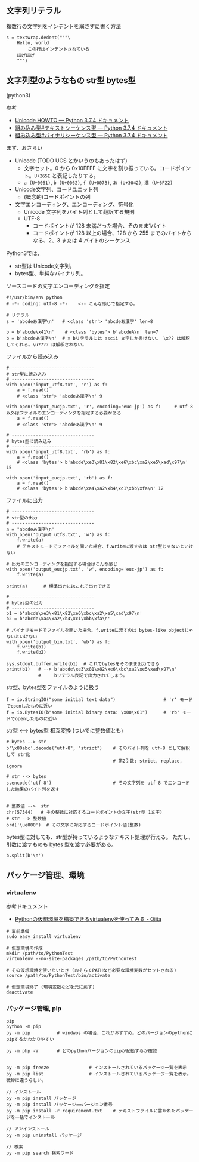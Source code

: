 ## 文字列リテラル

複数行の文字列をインデントを崩さずに書く方法

```
s = textwrap.dedent("""\
	Hello, world
	    この行はインデントされている
	ほげほげ
	""")
```

## 文字列型のようなもの str型 bytes型

(python3)

参考
- [Unicode HOWTO — Python 3.7.4 ドキュメント](https://docs.python.org/ja/3/howto/unicode.html)
- [組み込み型#テキストシーケンス型 — Python 3.7.4 ドキュメント](https://docs.python.org/ja/3/library/stdtypes.html#str)
- [組み込み型#バイナリシーケンス型 — Python 3.7.4 ドキュメント](https://docs.python.org/ja/3/library/stdtypes.html#binaryseq)

まず、おさらい

- Unicode (TODO UCS とかいうのもあったはず)
    - 文字セット。0 から 0x10FFFF に文字を割り振っている。コードポイント。`U+265E` と表記したりする。
	- `a (U+0061)`, `b (U+0062)`, `{ (U+007B)`, `あ (U+3042)`, `漢 (U+6F22)`
- Unicode文字列、コードユニット列
    - (概念的)コードポイントの列
- 文字エンコーディング、エンコーディング、符号化
    - Unicode 文字列をバイト列として翻訳する規則
	- UTF-8
	    - コードポイントが 128 未満だった場合、そのまま1バイト
	    - コードポイントが 128 以上の場合、128 から 255 までのバイトからなる、2、3 または 4 バイトのシーケンス

Python3では、
- str型は Unicode文字列。
- bytes型、単純なバイナリ列。


ソースコードの文字エンコーディングを指定
```
#!/usr/bin/env python
# -*- coding: utf-8 -*-    <-- こんな感じで指定する。
```

```
# リテラル
s = 'abcdeあ漢字\n'   # <class 'str'> 'abcdeあ漢字' len=8

b = b'abcde\x41\n'    # <class 'bytes'> b'abcdeA\n' len=7
b = b'abcdeあ漢字\n'  # × bリテラルには ascii 文字しか書けない。 \x?? は解釈してくれる。\u???? は解釈されない。
```

ファイルから読み込み
```
# -------------------------------
# str型に読み込み
# -------------------------------
with open('input_utf8.txt', 'r') as f:
    a = f.read()
    # <class 'str'> 'abcdeあ漢字\n' 9

with open('input_eucjp.txt', 'r', encoding='euc-jp') as f:     # utf-8以外はファイルのエンコーディングを指定する必要がある
    a = f.read()
    # <class 'str'> 'abcdeあ漢字\n' 9

# -------------------------------
# bytes型に読み込み
# -------------------------------
with open('input_utf8.txt', 'rb') as f:
    a = f.read()
    # <class 'bytes'> b'abcde\xe3\x81\x82\xe6\xbc\xa2\xe5\xad\x97\n' 15

with open('input_eucjp.txt', 'rb') as f:
    a = f.read()
    # <class 'bytes'> b'abcde\xa4\xa2\xb4\xc1\xbb\xfa\n' 12
```

ファイルに出力
```
# -------------------------------
# str型の出力
# -------------------------------
a = "abcdeあ漢字\n"
with open('output_utf8.txt', 'w') as f:
    f.write(a)
    # テキストモードでファイルを開いた場合、f.writeに渡すのは str型じゃないといけない

# 出力のエンコーディングを指定する場合はこんな感じ
with open('output_eucjp.txt', 'w', encoding='euc-jp') as f:
    f.write(a)

print(a)      # 標準出力にはこれで出力できる

# -------------------------------
# bytes型の出力
# -------------------------------
b1 = b'abcde\xe3\x81\x82\xe6\xbc\xa2\xe5\xad\x97\n'
b2 = b'abcde\xa4\xa2\xb4\xc1\xbb\xfa\n'

# バイナリモードでファイルを開いた場合、f.writeに渡すのは bytes-like objectじゃないといけない
with open('output_bin.txt', 'wb') as f:
    f.write(b1)
    f.write(b2)

sys.stdout.buffer.write(b1)  # これでbytesをそのまま出力できる
print(b1)   # --> b'abcde\xe3\x81\x82\xe6\xbc\xa2\xe5\xad\x97\n'
            #     bリテラル表記で出力されてしまう。
```

str型、bytes型をファイルのように扱う
```
f = io.StringIO("some initial text data")                  # 'r' モードでopenしたものに近い
f = io.BytesIO(b"some initial binary data: \x00\x01")      # 'rb' モードでopenしたものに近い
```

str型 <--> bytes型 相互変換 (ついでに整数値とも)
```
# bytes --> str
b'\x80abc'.decode("utf-8", "strict")    # そのバイト列を utf-8 として解釈して str化
                                        # 第2引数: strict, replace, ignore

# str --> bytes
s.encode('utf-8')                       # その文字列を utf-8 でエンコードした結果のバイト列を返す


# 整数値 -->  str
chr(57344)   # その整数に対応するコードポイントの文字(str型 1文字)
# str --> 整数値
ord('\ue000')  # その文字に対応するコードポイント値(整数)
```


bytes型に対しても、str型が持っているようなテキスト処理が行える。
ただし、引数に渡すものも bytes 型を渡す必要がある。
```
b.split(b'\n')
```

## パッケージ管理、環境

### virtualenv

参考ドキュメント

- [Pythonの仮想環境を構築できるvirtualenvを使ってみる - Qiita](http://qiita.com/H-A-L/items/5d5a2ef73be8d140bdf3)

```
# 事前準備
sudo easy_install virtualenv

# 仮想環境の作成
mkdir /path/to/PythonTest
virtualenv --no-site-packages /path/to/PythonTest

# その仮想環境を使いたいとき (おそらくPATHなど必要な環境変数がセットされる)
source /path/to/PythonTest/bin/activate

# 仮想環境終了 (環境変数などを元に戻す)
deactivate
```

### パッケージ管理, pip

```
pip 
python -m pip
py -m pip          # windwos の場合、これがおすすめ。どのバージョンのpythonにpipするかわかりやすい

py -m php -V       # どのpythonバージョンのpipが起動するか確認


py -m pip freeze               # インストールされているパッケージ一覧を表示
py -m pip list                 # インストールされているパッケージ一覧を表示。微妙に違うらしい。

// インストール
py -m pip install パッケージ
py -m pip install パッケージ==バージョン番号
py -m pip install -r requirement.txt    # テキストファイルに書かれたパッケージを一括でインストール

// アンインストール
py -m pip uninstall パッケージ 

// 検索
py -m pip search 検索ワード
```

